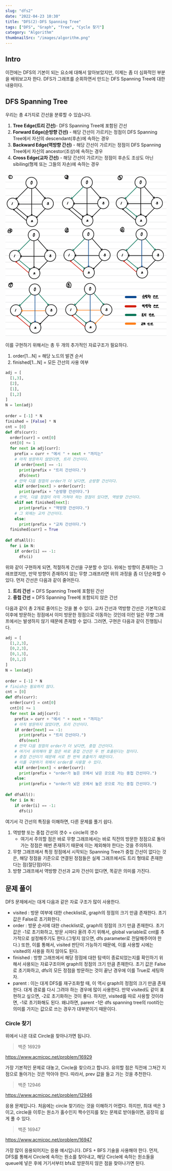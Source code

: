 ```yaml
---
slug: "dfs2"
date: "2022-04-23 10:30"
title: "DFS(2)-DFS Spanning Tree"
tags: ["DFS", "Graph", "Tree", "Cycle 찾기"]
category: "Algorithm"
thumbnailSrc: "/images/algorithm.png"
---
```


## Intro

이전에는 DFS의 기본이 되는 요소에 대해서 알아보았지만, 이제는 좀 더 심화적인 부분을 배워보고자 한다.
DFS가 그래프를 순회하면서 만드는 DFS Spanning Tree에 대한 내용이다.

## DFS Spanning Tree

우리는 총 4가지로 간선을 분류할 수 있습니다.

1. **Tree Edge(트리 간선)**- DFS Spanning Tree에 포함된 간선
2. **Forward Edge(순방향 간선)** - 해당 간선이 가르키는 정점이 DFS Spanning Tree에서 자신의 descendant(후손)에 속하는 경우
3. **Backward Edge(역방향 간선)** - 해당 간선이 가르키는 정점이 DFS Spanning Tree에서 자신의 ancestor(조상)에 속하는 경우
4. **Cross Edge(교차 간선)** - 해당 간선이 가르키는 정점이 후손도 조상도 아닌 sibiling(형제 또는 그들의 자손)에 속하는 경우

![dfs-spanning-tree](/images/dfs-spanning-tree.png)

이를 구현하기 위해서는 총 두 개의 추가적인 자료구조가 필요하다.

1. order[1...N] = 해당 노드의 발견 순서
2. finished[1...N] = 모든 간선의 사용 여부

```python
adj = [
  [1,3],
  [2],
  [1],
  [1,2]
]
N = len(adj)

order = [-1] * N
finished = [False] * N
cnt = [0]
def dfs(curr):
  order[curr] = cnt[0]
  cnt[0] += 1
  for next in adj[curr]:
    prefix = curr + "에서 " + next + "까지는"
    # 아직 방문하지 않았다면, 트리 간선이다.
    if order[next] == -1:
      print(prefix + "트리 간선이다.")
      dfs(next)
    # 만약 다음 정점의 order가 더 낮다면, 순방향 간선이다.
    elif order[next] > order[curr]:
      print(prefix + "순방향 간선이다.")
    # 만약, 다음 정점이 아직 거쳐야 하는 정점이 있다면, 역방향 간선이다.
    elif not finished[next]:
      print(prefix + "역방향 간선이다.")
    # 그 외에는 교차 간선이다.
    else:
      print(prefix + "교차 간선이다.")
  finished[curr] = True

def dfsAll():
  for i in N:
    if order[i] == -1:
      dfs(i)
```

위와 같이 구현하게 되면, 적절하게 간선을 구분할 수 있다. 위에는 방향이 존재하는 그래프였지만, 만약 방향이 존재하지 않는 무향 그래프라면 위의 과정을 좀 더 단순화할 수 있다.
먼저 간선은 다음과 같이 줄어든다.

1. **트리 간선** = DFS Spanning Tree에 포함된 간선
2. **중첩 간선** = DFS Spanning Tree에 포함되지 않은 간선

다음과 같이 총 2개로 줄어드는 것을 볼 수 있다. 교차 간선과 역방향 간선은 기본적으로 이후에 방문하는 정점에서 이미 방문한 정점으로 이동하는 것인데 이런 일은 무향 그래프에서는 발생하지 않기 때문에 존재할 수 없다.
그러면, 구현은 다음과 같이 진행됩니다.

```python
adj = [
  [1,2,3],
  [0,2,3],
  [0,1,3],
  [0,1,2]
]
N = len(adj)

order = [-1] * N
# finish는 필요하지 않다.
cnt = [0]
def dfs(curr):
  order[curr] = cnt[0]
  cnt[0] += 1
  for next in adj[curr]:
    prefix = curr + "에서 " + next + "까지는"
    # 아직 방문하지 않았다면, 트리 간선이다.
    if order[next] == -1:
      print(prefix + "트리 간선이다.")
      dfs(next)
    # 만약 다음 정점의 order가 더 낮다면, 중첩 간선이다.
    # 여기서 유의해야 할 점은 바로 중첩 간선은 두 번 호출된다는 점이다.
    # 중첩 간선이기 때문에 서로 한 번씩 호출히기 때문이다.
    # 이를 구분하기 위해서 order를 사용할 수 있다.
    elif order[next] < order[curr]:
      print(prefix + "order가 높은 곳에서 낮은 곳으로 가는 중첩 간선이다.")
    else:
      print(prefix + "order가 낮은 곳에서 높은 곳으로 가는 중첩 간선이다.")

def dfsAll():
  for i in N:
    if order[i] == -1:
      dfs(i)
```

여기서 각 간선의 특징을 이해하면, 다른 문제를 풀기 쉽다.

1. 역방향 또는 중첩 간선의 갯수 = circle의 갯수
    - 여기서 주의할 점은 바로 무향 그래프에서는 바로 직전의 방문한 정점으로 돌아가는 정점은 매번 존재하기 때문에 이는 제외해야 한다는 것을 주의하자.
2. 무향 그래프에서 특정 정점에서 시작되는 Spanning Tree가 중첩 간선이 없다는 것은, 해당 정점을 기준으로 연결된 정점들은 실제 그래프에서도 트리 형태로 존재한다는 점(절단점)이다.
3. 방향 그래프에서 역방향 간선과 교차 간선이 없다면, 똑같은 의미를 가진다.

## 문제 풀이

DFS 문제에서는 대게 다음과 같은 자료 구조가 많이 사용한다.

- visited : 방문 여부에 대한 checklist로, graph의 정점의 크기 만큼 존재한다. 초기 값은 False로 초기화한다.
- order : 방문 순서에 대한 checklist로, graph의 정점의 크기 만큼 존재한다. 초기 값은 -1로 초기화하고, 방문 시마다 올려 주기 위해서, global variable로 cnt를 추가적으로 설정해주기도 한다.(그렇지 않으면, dfs parameter로 전달해주어야 한다.) 또한, 이를 통해서, visited 판단이 가능하기 때문에, 이를 사용할 시에는 visited의 사용을 하지 않아도 된다.
- finished : 방향 그래프에서 해당 정점에 대한 탐색이 종료되었는지를 확인하기 위해서 사용되는 자료구조이며 graph의 정점의 크기 만큼 존재한다. 초기 값은 False로 초기화하고, dfs의 모든 정점을 방문하는 것이 끝난 경우에 이를 True로 세팅하자.
- parent : 이는 대게 DFS를 재구조화할 때, 이 역시 graph의 정점의 크기 만큼 존재한다. 대게 경로를 다시 그려야 하는 경우에 많이 사용한다. 만약 visited도 같이 표현하고 싶으면, -2로 초기화하는 것이 좋다. 하지만, visited를 따로 사용할 것이라면, -1로 초기화해도 된다. 왜냐하면, parent -1은 dfs spanning tree의 root라는 의미를 가지는 값으로 쓰는 경우가 대부분이기 때문이다.

### Circle 찾기

위에서 나온 대로 Circle을 찾아나가면 됩니다.

> 백준 16929

<https://www.acmicpc.net/problem/16929>

가장 기본적인 문제로 대놓고, Circle을 찾으라고 합니다. 유의할 점은 직전에 그쳐간 지점으로 돌아가는 것은 막아야 한다. 따라서, prev 값을 들고 가는 것을 추천한다.

> 백준 12946

<https://www.acmicpc.net/problem/12946>

응용 문제입니다. 처음에는 circle 찾기라는 것을 이해하기 어렵다. 하지만, 최대 색은 3이고, circle을 이루는 원소가 홀수인지 짝수인지를 찾는 문제로 받아들이면, 굉장히 쉽게 풀 수 있다.

> 백준 16947

<https://www.acmicpc.net/problem/16947>

가장 많이 응용되어지는 응용 예시입니다. DFS + BFS 기술을 사용해야 한다. 먼저, DFS를 통해서 Circle에 속하는 원소를 찾아내고, 해당 Circle에 속하는 원소들을 queue에 넣은 후에 거기서부터 bfs로 방문하지 않은 점을 찾아나가면 된다.
